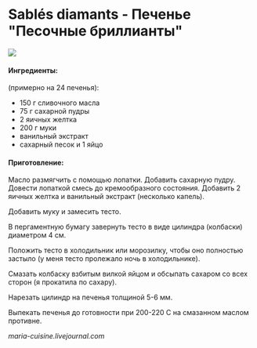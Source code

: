 # Sablés diamants - Печенье "Песочные бриллианты"

![](https://s-media-cache-ak0.pinimg.com/236x/e9/cc/39/e9cc3952c43f5e3740f83cebd3df2e7f.jpg)

#### Ингредиенты:

\(примерно на 24 печенья\):

* 150 г сливочного масла
* 75 г сахарной пудры 
* 2 яичных желтка
* 200 г муки
* ванильный экстракт
* сахарный песок и 1 яйцо

#### Приготовление:

Масло размягчить с помощью лопатки. Добавить сахарную пудру. Довести лопаткой смесь до кремообразного состояния. Добавить 2 яичных желтка и ванильный экстракт \(несколько капель\).

Добавить муку и замесить тесто.

В пергаментную бумагу завернуть тесто в виде цилиндра \(колбаски\) диаметром 4 см.

Положить тесто в холодильник или морозилку, чтобы оно полностью застыло \(у меня тесто пролежало ночь в холодильнике\).

Смазать колбаску взбитым вилкой яйцом и обсыпать сахаром со всех сторон \(я прокатила по сахару\).

Нарезать цилиндр на печенья толщиной 5-6 мм.

Выпекать печенья до готовности при 200-220 С на смазанном маслом противне.

_maria-cuisine.livejournal.com_

